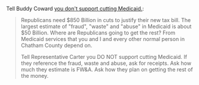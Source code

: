 Tell Buddy Coward [you don't support cutting Medicaid.](https://www.reddit.com/r/savannah/comments/1j5pcxg/call_buddy_carter_and_tell_him_you_dont_support/):  

> Republicans need $850 Billion in cuts to justify their new tax bill. The largest estimate of "fraud", "waste" and "abuse" in Medicaid is about $50 Billion. Where are Republicans going to get the rest? From Medicaid services that you and I and every other normal person in Chatham County depend on.
>  
>  
> Tell Representative Carter you DO NOT support cutting Medicaid. If they reference the fraud, waste and abuse, ask for receipts. Ask how much they estimate is FW&A. Ask how they plan on getting the rest of the money.

